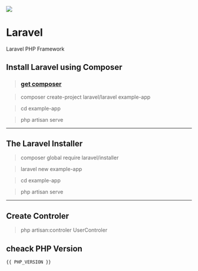 <img src="https://laravel.com/img/logomark.min.svg">

# Laravel
Laravel PHP Framework

## Install Laravel using Composer

> ### <a href="https://getcomposer.org/">get composer</a>

> composer create-project laravel/laravel example-app

> cd example-app

> php artisan serve

<hr>

## The Laravel Installer

> composer global require laravel/installer

> laravel new example-app

> cd example-app

> php artisan serve

<hr>

## Create Controler

> php artisan:controler UserControler
> 



## cheack PHP Version 

```
{{ PHP_VERSION }}
```
